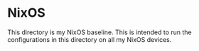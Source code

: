 # NixOS

This directory is my NixOS baseline. This is intended to run the configurations in this directory on all my NixOS devices.
